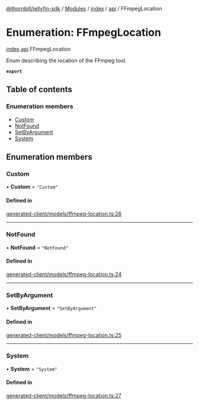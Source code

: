 [@thornbill/jellyfin-sdk](../README.md) / [Modules](../modules.md) / [index](../modules/index.md) / [api](../modules/index.api.md) / FFmpegLocation

# Enumeration: FFmpegLocation

[index](../modules/index.md).[api](../modules/index.api.md).FFmpegLocation

Enum describing the location of the FFmpeg tool.

**`export`**

## Table of contents

### Enumeration members

- [Custom](index.api.FFmpegLocation.md#custom)
- [NotFound](index.api.FFmpegLocation.md#notfound)
- [SetByArgument](index.api.FFmpegLocation.md#setbyargument)
- [System](index.api.FFmpegLocation.md#system)

## Enumeration members

### Custom

• **Custom** = `"Custom"`

#### Defined in

[generated-client/models/ffmpeg-location.ts:26](https://github.com/thornbill/jellyfin-sdk-typescript/blob/eb13db7/src/generated-client/models/ffmpeg-location.ts#L26)

___

### NotFound

• **NotFound** = `"NotFound"`

#### Defined in

[generated-client/models/ffmpeg-location.ts:24](https://github.com/thornbill/jellyfin-sdk-typescript/blob/eb13db7/src/generated-client/models/ffmpeg-location.ts#L24)

___

### SetByArgument

• **SetByArgument** = `"SetByArgument"`

#### Defined in

[generated-client/models/ffmpeg-location.ts:25](https://github.com/thornbill/jellyfin-sdk-typescript/blob/eb13db7/src/generated-client/models/ffmpeg-location.ts#L25)

___

### System

• **System** = `"System"`

#### Defined in

[generated-client/models/ffmpeg-location.ts:27](https://github.com/thornbill/jellyfin-sdk-typescript/blob/eb13db7/src/generated-client/models/ffmpeg-location.ts#L27)
